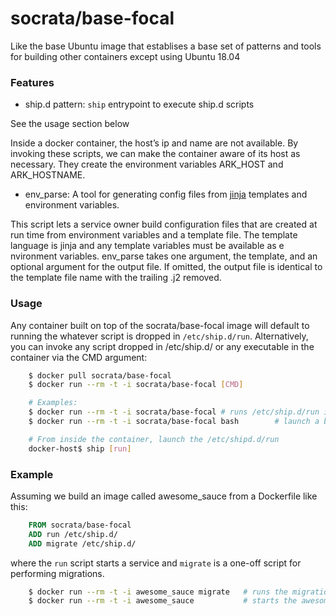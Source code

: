 socrata/base-focal
============

Like the base Ubuntu image that establises a base set of patterns and
tools for building other containers except using Ubuntu 18.04

### Features

- ship.d pattern: `ship` entrypoint to execute ship.d scripts

See the usage section below

Inside a docker container, the host’s ip and name are not available.  By invoking these scripts, we can make the container aware of its host as necessary.  They create the environment variables ARK_HOST and ARK_HOSTNAME.

- env_parse:
A tool for generating config files from [jinja](http://jinja.pocoo.org/) templates and environment variables.

This script lets a service owner build configuration files that are created at run time from environment variables and a template file.  The template language is jinja and any template variables must be available as e  nvironment variables.  env_parse takes one argument, the template, and an optional argument for the output file.  If omitted, the output file is identical to the template file name with the trailing .j2 removed.

### Usage

Any container built on top of the socrata/base-focal image will default to running the whatever script is dropped in `/etc/ship.d/run`. Alternatively, you can invoke any script dropped in /etc/ship.d/ or any executable in the container via the CMD argument:

```bash
    $ docker pull socrata/base-focal
    $ docker run --rm -t -i socrata/base-focal [CMD]

    # Examples:
    $ docker run --rm -t -i socrata/base-focal # runs /etc/ship.d/run in the container
    $ docker run --rm -t -i socrata/base-focal bash        # launch a bash shell (on PATH)

    # From inside the container, launch the /etc/shipd.d/run
    docker-host$ ship [run]
```

### Example

Assuming we build an image called awesome_sauce from a Dockerfile like this:

```Dockerfile
    FROM socrata/base-focal
    ADD run /etc/ship.d/
    ADD migrate /etc/ship.d/
```

where the `run` script starts a service and `migrate` is a one-off script for performing migrations.

```bash
    $ docker run --rm -t -i awesome_sauce migrate   # runs the migrations from the container
    $ docker run --rm -t -i awesome_sauce           # starts the awesome_sauce service (via the `run` script)
```

